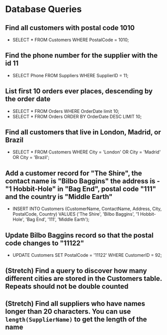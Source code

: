 # Database Queries

## Find all customers with postal code 1010

- SELECT * FROM Customers WHERE PostalCode = 1010;

## Find the phone number for the supplier with the id 11

- SELECT Phone FROM Suppliers WHERE SupplierID = 11;

## List first 10 orders ever places, descending by the order date

- SELECT * FROM Orders WHERE OrderDate limit 10;
- SELECT * FROM Orders ORDER BY OrderDate DESC LIMIT 10;

## Find all customers that live in London, Madrid, or Brazil

- SELECT * FROM Customers WHERE City = 'London' OR City = 'Madrid' OR City = 'Brazil';

## Add a customer record for "The Shire", the contact name is "Bilbo Baggins" the address is -"1 Hobbit-Hole" in "Bag End", postal code "111" and the country is "Middle Earth"

- INSERT INTO Customers (CustomerName, ContactName, Address, City, PostalCode,  Country) VALUES ('The Shire', 'Bilbo Baggins', '1 Hobbit-Hole', 'Bag End', '111', 'Middle Earth');

## Update Bilbo Baggins record so that the postal code changes to "11122"

- UPDATE Customers SET PostalCode = '11122' WHERE CustomerID = 92;

## (Stretch) Find a query to discover how many different cities are stored in the Customers table. Repeats should not be double counted

## (Stretch) Find all suppliers who have names longer than 20 characters. You can use `length(SupplierName)` to get the length of the name
